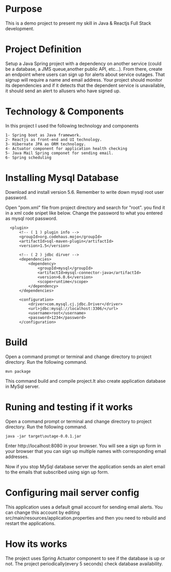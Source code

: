 # Purpose
This is a demo project to present my skill in Java & Reactjs Full Stack development.

# Project Definition
Setup a Java Spring project with a dependency on another service (could be a database, a JMS queue,another public 
API, etc...). From there, create an endpoint where users can sign up for alerts about service outages. That signup will 
require a name and email address. Your project should monitor its dependencies and if it detects that the dependent 
service is unavailable, it should send an alert to allusers who have signed up.

# Technology & Components
  In this project I used the following technology and components
  
    1- Spring boot as Java framework.
    2- Reactjs as front-end and UI technology.
    3- Hibernate JPA as ORM technology.
    4- Actuator component for application health checking
    5- Java Mail Spring componet for sending email.
    6- Spring scheduling
    
# Installing Mysql Database
  Download and install version 5.6. Remember to write down mysql root user password.
  
  Open "pom.xml" file from project directory and search for "root". you find it in a xml code snipet like below. 
  Change the password to what you entered as mysql root password.
  
      <plugin>
          <!-- ( 1 ) plugin info -->
          <groupId>org.codehaus.mojo</groupId>
          <artifactId>sql-maven-plugin</artifactId>
          <version>1.5</version>
    
          <!-- ( 2 ) jdbc dirver -->
          <dependencies>
              <dependency>
                  <groupId>mysql</groupId>
                  <artifactId>mysql-connector-java</artifactId>
                  <version>6.0.6</version>
                  <scope>runtime</scope>
              </dependency>
          </dependencies>
    
          <configuration>
              <driver>com.mysql.cj.jdbc.Driver</driver>
              <url>jdbc:mysql://localhost:3306/</url>
              <username>root</username>
              <password>1234</password>
          </configuration>

       

    
# Build 
  Open a command prompt or terminal and change directory to project directory. Run the following 
  command.
  
    mvn package
    
  This command build and compile project.It also create application database in MySql server.
  
# Runing and testing if it works  
  Open a command prompt or terminal and change directory to project directory. Run the following 
  command.   

    java -jar target\outage-0.0.1.jar 

  Enter http://localhost:8080 in your browser. You will see a sign up form in your browser that you can sign up 
  multiple names with corresponding email addresses.
  
  Now if you stop MySql database server the application sends an alert email to the emails that subscribed using sign
   up form. 
   
# Configuring mail server config   
  This application uses a default gmail account for sending email alerts. You can change this account by editing 
    src/main/resources/application.properties and then you need to rebuild and restart the applications.
    
# How its works
  The project uses Spring Actuator component to see if the database is up or not. The project periodically(every 5 
  seconds) check database availability.    

